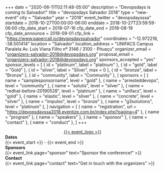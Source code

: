 +++
date = "2020-06-11T02:11:48-05:00"
description = "Devopsdays is coming to Salvador!"
title = "devopsdays Salvador 2018"
type = "new-event"
city = "Salvador"
year = "2018"
event_twitter = "devopsdaysssa"
startdate = 2018-10-27T00:00:00-06:00
enddate = 2018-10-27T23:59:59-06:00
cfp_date_start = 2018-07-16
cfp_date_end = 2018-08-19
cfp_date_announce = 2018-09-01
cfp_link = "https://www.papercall.io/devopsdayssalvador"
coordinates = "-12.972218, -38.501414"
location = "Salvador"
location_address = "UNIFACS Campus Paralela Av. Luís Viana Filho nº 3146 / 3100 - Pituaçu"
organizer_email = "organizers-salvador-2018@devopsdays.org"
proposal_email = "organizers-salvador-2018@devopsdays.org"
sponsors_accepted = "yes"
sponsor_levels = [
    { id = "platinum", label = "platinum" },
    { id = "gold", label = "Gold" },
    { id = "silver", label = "Silver", max = 0 },
    { id = "bronze", label = "Bronze" },
    { id = "community", label = "Community" },
]
sponsors = [
    { name = "samplesponsorname", level = "gold" },
    { name = "arresteddevops", level = "community" },
    { name = "solutis", level = "silver" },
    { name = "redhat-before-20190528", level = "platinum" },
    { name = "unifacs", level = "gold" },
    { name = "elastic", level = "silver" },
    { name = "concrete", level = "silver" },
    { name = "impulso", level = "bronze" },
    { name = "g3solutions", level = "platinum" },
]
navigation = [
    { name = "registration", url = "https://devopsdayssa2018.eventize.com.br/index.php?pagina=4" },
    { name = "program" },
    { name = "speakers" },
    { name = "sponsor" },
    { name = "contact" },
    { name = "conduct" },
]
+++
<div style="text-align:center;">
  <a href="http://salvador.devopsdays.com.br/">{{< event_logo >}}</a>
</div>

<div class = "row">
  <div class = "col-md-2">
    <strong>Dates</strong>
  </div>
  <div class = "col-md-8">
    {{< event_start >}} - {{< event_end >}}
  </div>
</div>

<!-- <div class = "row">
  <div class = "col-md-2">
    <strong>Location</strong>
  </div>
  <div class = "col-md-8">
    {{< event_location >}}
  </div>
</div> -->

<!-- <div class = "row">
  <div class = "col-md-2">
    <strong>Register</strong>
  </div>
  <div class = "col-md-8">
    {{< event_link page="registration" text="Register to attend the conference!" >}}
  </div>
</div> -->

<!-- <div class = "row">
  <div class = "col-md-2">
    <strong>Propose</strong>
  </div>
  <div class = "col-md-8">
    {{< event_link page="propose" text="Propose a talk!" >}}
  </div>
</div> -->

<!-- <div class = "row">
  <div class = "col-md-2">
    <strong>Program</strong>
  </div>
  <div class = "col-md-8">
    View the {{< event_link page="program" text="program." >}}
  </div>
</div> -->

<!-- <div class = "row">
  <div class = "col-md-2">
    <strong>Speakers</strong>
  </div>
  <div class = "col-md-8">
    Check out the {{< event_link page="speakers" text="speakers!" >}}
  </div>
</div> -->

<div class = "row">
  <div class = "col-md-2">
    <strong>Sponsors</strong>
  </div>
  <div class = "col-md-8">
    {{< event_link page="sponsor" text="Sponsor the conference!" >}}
  </div>
</div>

<div class = "row">
  <div class = "col-md-2">
    <strong>Contact</strong>
  </div>
  <div class = "col-md-8">
    {{< event_link page="contact" text="Get in touch with the organizers" >}}
  </div>
</div>

<!-- Uncomment if you added your city twitter name -->
<!--
{{< event_twitter >}}
-->
